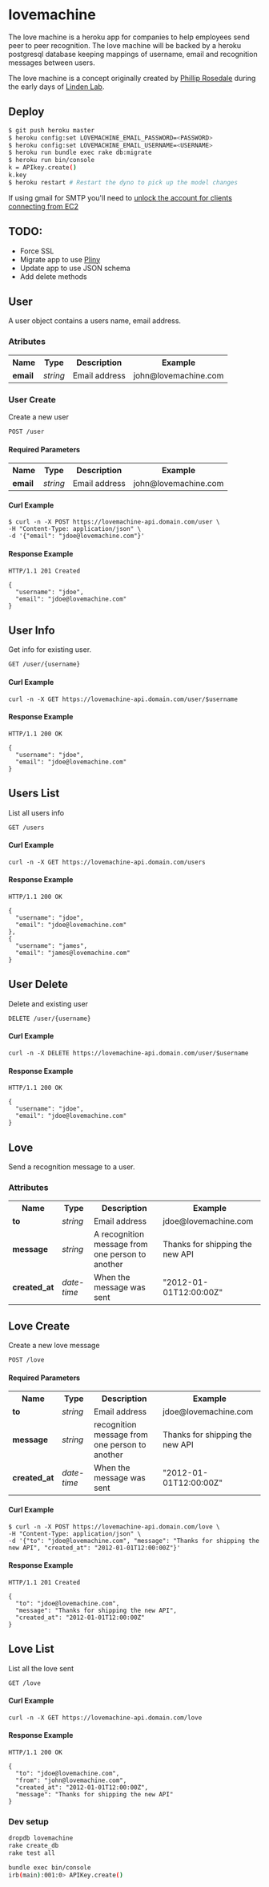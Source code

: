 lovemachine
===========


The love machine is a heroku app for companies to help employees send peer to peer recognition. The love machine will be backed by a heroku postgresql database keeping mappings of username, email and recognition messages between users. 


The love machine is a concept originally created by [Phillip Rosedale](http://en.wikipedia.org/wiki/Philip_Rosedale) during the early days of [Linden Lab](lindenlab.com). 

## Deploy

```bash
$ git push heroku master
$ heroku config:set LOVEMACHINE_EMAIL_PASSWORD=<PASSWORD>
$ heroku config:set LOVEMACHINE_EMAIL_USERNAME=<USERNAME>
$ heroku run bundle exec rake db:migrate
$ heroku run bin/console 
k = APIkey.create()
k.key
$ heroku restart # Restart the dyno to pick up the model changes
```

If using gmail for SMTP you'll need to [unlock the account for clients connecting from EC2](http://www.google.com/accounts/DisplayUnlockCaptcha)

## TODO:
* Force SSL
* Migrate app to use [Pliny](https://github.com/interagent/pliny)
* Update app to use JSON schema
* Add delete methods


## User
A user object contains a users name, email address. 

### Atributes
<table>
  <tr>
    <th>Name</th>
    <th>Type</th>
    <th>Description</th>
    <th>Example</th>
  </tr> 
    <tr>
    <td><strong>email</strong></td>
    <td><em>string</em></td>
    <td>Email address</td>
    <td>john@lovemachine.com</td>
  </tr>
</table>

### User Create
Create a new user

```
POST /user
```

#### Required Parameters

<table>
  <tr>
    <th>Name</th>
    <th>Type</th>
    <th>Description</th>
    <th>Example</th>
  </tr> 
    <tr>
    <td><strong>email</strong></td>
    <td><em>string</em></td>
    <td>Email address</td>
    <td>john@lovemachine.com</td>
  </tr>
</table>

#### Curl Example

```term
$ curl -n -X POST https://lovemachine-api.domain.com/user \
-H "Content-Type: application/json" \
-d '{"email": "jdoe@lovemachine.com"}'
```

#### Response Example
```
HTTP/1.1 201 Created
```
```
{
  "username": "jdoe",
  "email": "jdoe@lovemachine.com"
}
```

## User Info
Get info for existing user.

```
GET /user/{username}
```

#### Curl Example

```term
curl -n -X GET https://lovemachine-api.domain.com/user/$username
```

#### Response Example
```
HTTP/1.1 200 OK
```
```
{
  "username": "jdoe",
  "email": "jdoe@lovemachine.com"
}
```

## Users List
List all users info

```
GET /users
```

#### Curl Example

```term
curl -n -X GET https://lovemachine-api.domain.com/users
```

#### Response Example
```
HTTP/1.1 200 OK
```
```
{
  "username": "jdoe",
  "email": "jdoe@lovemachine.com"
},
{
  "username": "james",
  "email": "james@lovemachine.com"
}
```

## User Delete
Delete and existing user

```
DELETE /user/{username}
```
#### Curl Example

```term
curl -n -X DELETE https://lovemachine-api.domain.com/user/$username
```

#### Response Example
```
HTTP/1.1 200 OK
```
```
{
  "username": "jdoe",
  "email": "jdoe@lovemachine.com"
}
```

## Love
Send a recognition message to a user.

### Attributes

<table>
  <tr>
    <th>Name</th>
    <th>Type</th>
    <th>Description</th>
    <th>Example</th>
  </tr> 
    <tr>
    <td><strong>to</strong></td>
    <td><em>string</em></td>
    <td>Email address</td>
    <td>jdoe@lovemachine.com</td>
  </tr>
  </tr> 
    <tr>
    <td><strong>message</strong></td>
    <td><em>string</em></td>
    <td>A recognition message from one person to another</td>
    <td>Thanks for shipping the new API</td>
  </tr>
  </tr> 
    <tr>
    <td><strong>created_at</strong></td>
    <td><em>date-time</em></td>
    <td>When the message was sent</td>
    <td>"2012-01-01T12:00:00Z"</td>
  </tr>
</table>

## Love Create
Create a new love message

```
POST /love
```

#### Required Parameters

<table>
  <tr>
    <th>Name</th>
    <th>Type</th>
    <th>Description</th>
    <th>Example</th>
  </tr> 
    <tr>
    <td><strong>to</strong></td>
    <td><em>string</em></td>
    <td>Email address</td>
    <td>jdoe@lovemachine.com</td>
  </tr>
  </tr> 
    <tr>
    <td><strong>message</strong></td>
    <td><em>string</em></td>
    <td> recognition message from one person to another</td>
    <td>Thanks for shipping the new API</td>
  </tr>
  </tr> 
    <tr>
    <td><strong>created_at</strong></td>
    <td><em>date-time</em></td>
    <td>When the message was sent</td>
    <td>"2012-01-01T12:00:00Z"</td>
  </tr>
</table>

#### Curl Example

```term
$ curl -n -X POST https://lovemachine-api.domain.com/love \
-H "Content-Type: application/json" \
-d '{"to": "jdoe@lovemachine.com", "message": "Thanks for shipping the new API", "created_at": "2012-01-01T12:00:00Z"}'
```

#### Response Example
```
HTTP/1.1 201 Created
```
```
{
  "to": "jdoe@lovemachine.com",
  "message": "Thanks for shipping the new API",
  "created_at": "2012-01-01T12:00:00Z"
}
```

## Love List
List all the love sent


```
GET /love
```

#### Curl Example

```term
curl -n -X GET https://lovemachine-api.domain.com/love
```

#### Response Example
```
HTTP/1.1 200 OK
```
```
{
  "to": "jdoe@lovemachine.com",
  "from": "john@lovemachine.com",
  "created_at": "2012-01-01T12:00:00Z",
  "message": "Thanks for shipping the new API"
}
```
 ### Dev setup

```bash
dropdb lovemachine
rake create_db
rake test all

bundle exec bin/console
irb(main):001:0> APIKey.create()
```